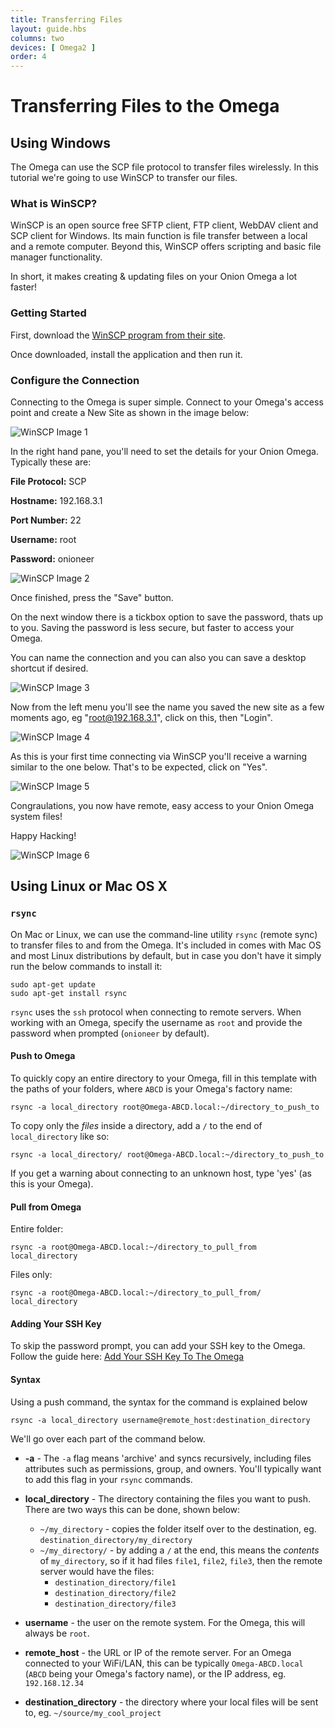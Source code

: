 ```yaml
---
title: Transferring Files
layout: guide.hbs
columns: two
devices: [ Omega2 ]
order: 4
---
```


# Transferring Files to the Omega

[//]: # (brief intro of how the Omega has it's own Filesystem and why it might be useful to be able to transfer files easily back and forth)


## Using Windows

[//]: # (step by step instructions on using WinSCP)
The Omega can use the SCP file protocol to transfer files wirelessly. In this tutorial we're going to use WinSCP to transfer our files.

### What is WinSCP?

WinSCP is an open source free SFTP client, FTP client, WebDAV client and SCP client for Windows. Its main function is file transfer between a local and a remote computer. Beyond this, WinSCP offers scripting and basic file manager functionality.

In short, it makes creating & updating files on your Onion Omega a lot faster!

### Getting Started

First, download the [WinSCP program from their site](https://winscp.net/eng/download.php).  

Once downloaded, install the application and then run it.

### Configure the Connection

Connecting to the Omega is super simple. Connect to your Omega's access point and create a New Site as shown in the image below:

![WinSCP Image 1](./img/onion-omega-winscp-1.png)

In the right hand pane, you'll need to set the details for your Onion Omega. Typically these are:

**File Protocol:** SCP

**Hostname:** 192.168.3.1

**Port Number:** 22

**Username:** root

**Password:** onioneer

![WinSCP Image 2](./img/onion-omega-winscp-2.png)

Once finished, press the "Save" button.

On the next window there is a tickbox option to save the password, thats up to you. Saving the password is less secure, but faster to access your Omega. 

You can name the connection and you can also you can save a desktop shortcut if desired.

![WinSCP Image 3](./img/onion-omega-winscp-3.png)

Now from the left menu you'll see the name you saved the new site as a few moments ago, eg "root@192.168.3.1", click on this, then "Login".

![WinSCP Image 4](./img/onion-omega-winscp-4.png)

As this is your first time connecting via WinSCP you'll receive a warning similar to the one below. That's to be expected, click on "Yes".

![WinSCP Image 5](./img/onion-omega-winscp-5.png)

Congraulations, you now have remote, easy access to your Onion Omega system files!

Happy Hacking!

![WinSCP Image 6](./img/onion-omega-winscp-6.png)

## Using Linux or Mac OS X

### `rsync`
[//]: # (step by step instructions on using rsync)

On Mac or Linux, we can use the command-line utility `rsync` (remote sync) to transfer files to and from the Omega. It's included in comes with Mac OS and most Linux distributions by default, but in case you don't have it simply run the below commands to install it:

```
sudo apt-get update
sudo apt-get install rsync
```

`rsync` uses the `ssh` protocol when connecting to remote servers. When working with an Omega, specify the username as `root` and provide the password when prompted (`onioneer` by default).

#### Push to Omega

To quickly copy an entire directory to your Omega, fill in this template with the paths of your folders, where `ABCD` is your Omega's factory name:

```
rsync -a local_directory root@Omega-ABCD.local:~/directory_to_push_to
```

To copy only the *files* inside a directory, add a `/` to the end of `local_directory` like so:

```
rsync -a local_directory/ root@Omega-ABCD.local:~/directory_to_push_to
```

If you get a warning about connecting to an unknown host, type 'yes' (as this is your Omega).


#### Pull from Omega

Entire folder:

```
rsync -a root@Omega-ABCD.local:~/directory_to_pull_from local_directory 
```

Files only:

```
rsync -a root@Omega-ABCD.local:~/directory_to_pull_from/ local_directory 
```

#### Adding Your SSH Key

To skip the password prompt, you can add your SSH key to the Omega. Follow the guide here: [Add Your SSH Key To The Omega](./Add-Your-SSH-Key-to-The-Omega)

#### Syntax

Using a push command, the syntax for the command is explained below

```
rsync -a local_directory username@remote_host:destination_directory
```

We'll go over each part of the command below.

* **-a** - The `-a` flag means 'archive' and syncs recursively, including files attributes such as permissions, group, and owners. You'll typically want to add this flag in your `rsync` commands.

* **local_directory** - The directory containing the files you want to push. There are two ways this can be done, shown below:

  * `~/my_directory` - copies the folder itself over to the destination, eg. `destination_directory/my_directory`
  * `~/my_directory/` - by adding a `/` at the end, this means the *contents* of `my_directory`, so if it had files `file1`, `file2`, `file3`, then the remote server would have the files:
    * `destination_directory/file1`
    * `destination_directory/file2`
    * `destination_directory/file3`

* **username** - the user on the remote system. For the Omega, this will always be `root`.

* **remote_host** - the URL or IP of the remote server. For an Omega connected to your WiFi/LAN, this can be typically `Omega-ABCD.local` (`ABCD` being your Omega's factory name), or the IP address, eg. `192.168.12.34`

* **destination_directory** - the directory where your local files will be sent to, eg. `~/source/my_cool_project`

[//]: # (LATER: add console)

